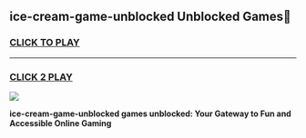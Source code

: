 
## ice-cream-game-unblocked Unblocked Games👋
<h3>
<a href="https://news.freeplayer.one?title=ice-cream-game-unblocked&ref=16F">CLICK TO PLAY</a></h3>
<hr>

<h3>
<a href="https://news.freeplayer.one?title=ice-cream-game-unblocked&ref=16F">CLICK 2 PLAY</a>
  
</h3>

<a href="https://news.freeplayer.one?title=ice-cream-game-unblocked&ref=16F/"><img src="https://clearcache.store/games.png"></a>


**ice-cream-game-unblocked games unblocked: Your Gateway to Fun and Accessible Online Gaming**
